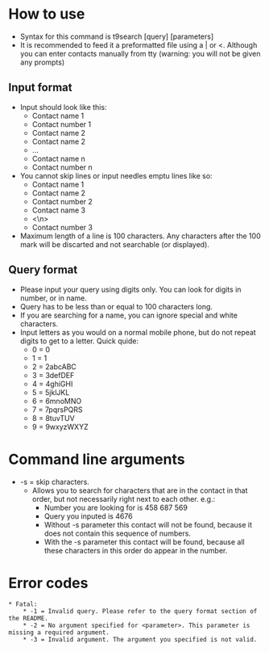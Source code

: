 # How to use
* Syntax for this command is t9search [query] [parameters]
* It is recommended to feed it a preformatted file using a | or <. Although you can enter contacts manually from tty (warning: you will not be given any prompts)

## Input format
* Input should look like this:
	* Contact name 1
	* Contact number 1
	* Contact name 2
	* Contact name 2
	* ...
	* Contact name n
	* Contact number n
* You cannot skip lines or input needles emptu lines like so:
	* Contact name 1
	* Contact name 2
	* Contact number 2
	* Contact name 3
	* <\n>
	* Contact number 3
* Maximum length of a line is 100 characters. Any characters after the 100 mark will be discarted and not searchable (or displayed).

## Query format
* Please input your query using digits only. You can look for digits in number, or in name.
* Query has to be less than or equal to 100 characters long.
* If you are searching for a name, you can ignore special and white characters.
* Input letters as you would on a normal mobile phone, but do not repeat digits to get to a letter. Quick quide:
	* 0 = 0
	* 1 = 1
	* 2 = 2abcABC
	* 3 = 3defDEF
	* 4 = 4ghiGHI
	* 5 = 5jklJKL
	* 6 = 6mnoMNO
	* 7 = 7pqrsPQRS
	* 8 = 8tuvTUV
	* 9 = 9wxyzWXYZ

# Command line arguments
* -s = skip characters.
	* Allows you to search for characters that are in the  contact in that order, but not necessarily right next to each other. e.g.:
		* Number you are looking for is 458 687 569
		* Query you inputed is 4676
		* Without -s parameter this contact will not be found, because it does not contain this sequence of numbers.
		* With the -s parameter this contact will be found, because all these characters in this order do appear in the number.

# Error codes
	* Fatal:
		* -1 = Invalid query. Please refer to the query format section of the README.
		* -2 = No argument specified for <parameter>. This parameter is missing a required argument.
		* -3 = Invalid argument. The argument you specified is not valid.
